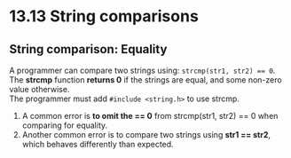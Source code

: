 # 13.13 String comparisons

## String comparison: Equality
A programmer can compare two strings using: ``strcmp(str1, str2) == 0``.   
The **strcmp** function **returns 0** if the strings are equal, and some non-zero value otherwise.   
The programmer must add  ``#include <string.h>`` to use strcmp.   

1. A common error is **to omit the == 0** from strcmp(str1, str2) == 0 when comparing for equality.   
2. Another common error is to compare two strings using **str1 == str2**, which behaves differently than expected.   
